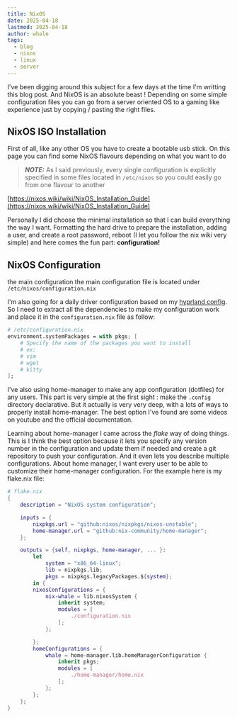 ```yaml
---
title: NixOS
date: 2025-04-18
lastmod: 2025-04-18
author: whale
tags:
  - blog
  - nixos
  - linux
  - server
---
```

I've been digging around this subject for a few days at the time I'm writting this blog post. And NixOS is an absolute beast ! Depending on some simple configuration files you can go from a server oriented OS to a gaming like experience just by copying / pasting the right files.

## NixOS ISO Installation

First of all, like any other OS you have to create a bootable usb stick. On this page you can find some NixOS flavours depending on what you want to do 

> __*NOTE:*__ As I said previously, every single configuration is explicitly specified in some files located in `/etc/nixos` so you could easily go from one flavour to another

[https://nixos.wiki/wiki/NixOS_Installation_Guide](https://nixos.wiki/wiki/NixOS_Installation_Guide)

Personally I did choose the minimal installation so that I can build everything the way I want. Formatting the hard drive to prepare the installation, adding a user, and create a root password, reboot (I let you follow the nix wiki very simple) and here comes the fun part: **configuration!**

## NixOS Configuration

the main configuration the main configuration file is located under `/etc/nixos/configuration.nix`

I'm also going for a daily driver configuration based on my [hyprland config](/content/posts/Fedora.md). So I need to extract all the dependencies to make my configuration work and place it in the `configuration.nix` file as follow:

```nix
# /etc/configuration.nix
environment.systemPackages = with pkgs; [
	# Specify the name of the packages you want to install
	# ex:
	# vim
	# wget
	# kitty
];
```

I've also using home-manager to make any app configuration (dotfiles) for any users. This part is very simple at the first sight : make the `.config` directory declarative. But it actually is very very deep, with a lots of ways to properly install home-manager. The best option I've found are some videos on youtube and the official documentation.

Learning about home-manager I came across the _flake_ way of doing things. This is I think the best option because it lets you specify any version number in the configuration and update them if needed and create a git repository to push your configuration. And it even lets you describe multiple configurations. About home manager, I want every user to be able to customize their home-manager configuration. For the example here is my flake.nix file:

```nix
# flake.nix
{
	description = "NixOS system configuration";

	inputs = {
		nixpkgs.url = "github:nixos/nixpkgs/nixos-unstable";
		home-manager.url = "github:nix-community/home-manager";
	};

	outputs = {self, nixpkgs, home-manager, ... }:
		let
			system = "x86_64-linux";
			lib = nixpkgs.lib;
			pkgs = nixpkgs.legacyPackages.${system};
		in {
		nixosConfigurations = {
			nix-whale = lib.nixosSystem {
				inherit system;
				modules = [
					./configuration.nix
				];
			};

		};
		homeConfigurations = {
			whale = home-manager.lib.homeManagerConfiguration {
				inherit pkgs;
				modules = [
					./home-manager/home.nix
				];
			};
		};
	};
}
```
